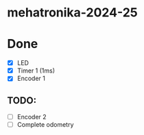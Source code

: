 # mehatronika-2024-25

# Done
- [x] LED
- [x] Timer 1 (1ms)
- [x] Encoder 1 

## TODO:
- [ ] Encoder 2
- [ ] Complete odometry

